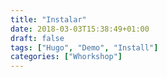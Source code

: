 ```yaml
---
title: "Instalar"
date: 2018-03-03T15:38:49+01:00
draft: false
tags: ["Hugo", "Demo", "Install"]
categories: ["Whorkshop"]
---
```




